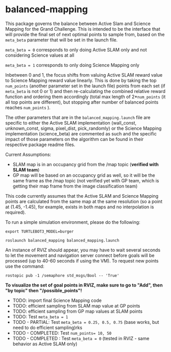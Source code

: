 # balanced-mapping

This package governs the balance between Active Slam and Science Mapping for the Grand Challenge.  This is intended to be the interface that will provide the final set of next optimal points to sample from, based on the ```meta_beta``` parameter that will be set in the launch file.

```meta_beta = 0``` corresponds to only doing Active SLAM only and not considering Science values at all

```meta_beta = 1``` corresponds to only doing Science Mapping only 

Inbetween 0 and 1, the focus shifts from valuing Active SLAM reward value to Science Mapping reward value linearly.  This is done by taking the top ```num_points``` (another parameter set in the launch file) points from each set (if ```meta_beta``` is not 0 or 1) and then re-calculating the combined relative reward function and ordering them accordingly (total max length of 2*```num_points```  (it all top points are different), but stopping after number of balanced points reaches ```num_points``` ). 

The other parameters that are in the ```balanced_mapping.launch``` file are specific to either the Active SLAM implementation (wall_const, unknown_const, sigma, pixel_dist, pick_randomly) or the Science Mapping implementation (science_beta) are commented as such and the specific impact of those parameters on the algorithm can be found in their respective package readme files.

Current Assumptions:
 - SLAM map is in an occupancy grid from the /map topic (**verified with SLAM team**)
 - GP map will be based on an occupancy grid as well, so it will be the same frame as the /map topic (not verified yet with GP team, which is getting their map frame from the image classification team)

This code currently assumes that the Active SLAM and Science Mapping points are calculated from the same map at the same resolution (so a point at (1.45, -1.45), for example, exists in both maps and no interpolation is required).  

To run a simple simulation environment, please do the following:

```export TURTLEBOT3_MODEL=burger```

```roslaunch balanced_mapping balanced_mapping.launch```

An instance of RVIZ should appear, you may have to wait several seconds to let the movement and navigation server connect before goals will be processed (up to 40-60 seconds if using the VM).  To request new points use the command:

```rostopic pub -1 /semaphore std_msgs/Bool -- 'True'```

**To visualize the set of goal points in RVIZ, make sure to go to "Add", then "by topic" then "/possible_points"!**

* TODO: import final Science Mapping code
* TODO: efficient sampling from SLAM map value at GP points
* TODO: efficient sampling from GP map values at SLAM points
* TODO: Test ```meta_beta = 1``` 
* TODO - PARTIAL: Test ```meta_beta = 0.25, 0.5, 0.75``` (base works, but need to do efficient sampling)rks 
* TODO - COMPLETED: Test ```num_points= 10, 50``` 
* TODO - COMPLETED : Test ```meta_beta = 0``` (tested in RVIZ - same behavior as Active SLAM only)  
